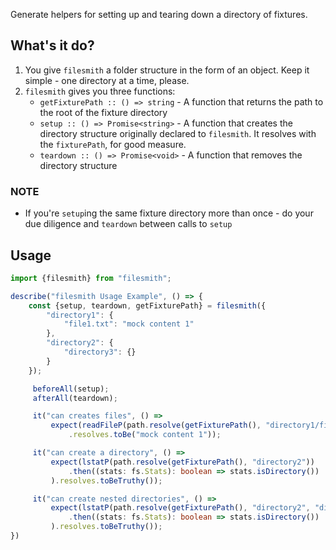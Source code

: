 Generate helpers for setting up and tearing down a directory of fixtures. 

## What's it do?
1. You give `filesmith` a folder structure in the form of an object. Keep it simple - one directory at a time, please.
2. `filesmith` gives you three functions:
    * `getFixturePath :: () => string` - A function that returns the path to the root of the fixture directory
    * `setup :: () => Promise<string>` - A function that creates the directory structure originally declared to `filesmith`. It resolves with the `fixturePath`, for good measure.
    * `teardown :: () => Promise<void>` - A function that removes the directory structure

### NOTE
* If you're `setup`ing the same fixture directory more than once - do your due diligence and `teardown` between calls to `setup`

## Usage
```typescript
import {filesmith} from "filesmith";

describe("filesmith Usage Example", () => {
    const {setup, teardown, getFixturePath} = filesmith({
        "directory1": {
            "file1.txt": "mock content 1"
        },
        "directory2": {
            "directory3": {}
        }
    });

     beforeAll(setup);
     afterAll(teardown);

     it("can creates files", () =>
         expect(readFileP(path.resolve(getFixturePath(), "directory1/file1.txt"), "utf8"))
             .resolves.toBe("mock content 1"));

     it("can create a directory", () =>
         expect(lstatP(path.resolve(getFixturePath(), "directory2"))
             .then((stats: fs.Stats): boolean => stats.isDirectory())
         ).resolves.toBeTruthy());

     it("can create nested directories", () =>
         expect(lstatP(path.resolve(getFixturePath(), "directory2", "directory3"))
             .then((stats: fs.Stats): boolean => stats.isDirectory())
         ).resolves.toBeTruthy());
})
```
